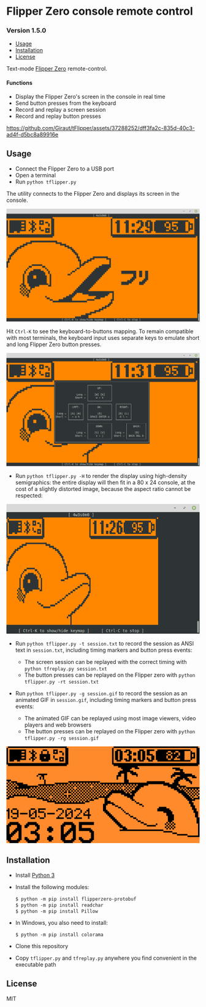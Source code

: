 # Flipper Zero console remote control
### Version 1.5.0

* [Usage](#Usage)
* [Installation](#Installation)
* [License](#License)

Text-mode [Flipper Zero](https://flipperzero.one/) remote-control.

#### Functions

- Display the Flipper Zero's screen in the console in real time
- Send button presses from the keyboard
- Record and replay a screen session
- Record and replay button presses

https://github.com/Giraut/tFlipper/assets/37288252/dff3fa2c-835d-40c3-ad4f-d5bc8a89916e



## Usage

- Connect the Flipper Zero to a USB port
- Open a terminal
- Run `python tflipper.py`

The utility connects to the Flipper Zero and displays its screen in the console.

![Flipper Zero display in the console](screenshots/flipper_display_in_the_console.png)

Hit `Ctrl-K` to see the keyboard-to-buttons mapping. To remain compatible with most terminals, the keyboard input uses separate keys to emulate short and long Flipper Zero button presses.

![Flipper Zero display in the console](screenshots/keyboard_mapping_help.png)

- Run `python tflipper.py -H` to render the display using high-density semigraphics: the entire display will then fit in a 80 x 24 console, at the cost of a slightly distorted image, because the aspect ratio cannot be respected:

![Flipper Zero display in the console](screenshots/high_density_semigraphics_rendering.png)

- Run `python tflipper.py -t session.txt` to record the session as ANSI text in `session.txt`, including timing markers and button press events:
  - The screen session can be replayed with the correct timing with `python tfreplay.py session.txt`
  - The button presses can be replayed on the Flipper zero with `python tflipper.py -rt session.txt`

- Run `python tflipper.py -g session.gif` to record the session as an animated GIF in `session.gif`, including timing markers and button press events:
  - The animated GIF can be replayed using most image viewers, video players and web browsers
  - The button presses can be replayed on the Flipper zero with `python tflipper.py -rg session.gif`

![Flipper Zero session recorded as an animated GIF](screenshots/session_animation.gif)


## Installation

- Install [Python 3](https://www.python.org/)
- Install the following modules:

    ```
    $ python -m pip install flipperzero-protobuf
    $ python -m pip install readchar
    $ python -m pip install Pillow
    ```

- In Windows, you also need to install:

    ```
    $ python -m pip install colorama
    ```

- Clone this repository
- Copy `tflipper.py` and `tfreplay.py` anywhere you find convenient in the executable path



## License

MIT
